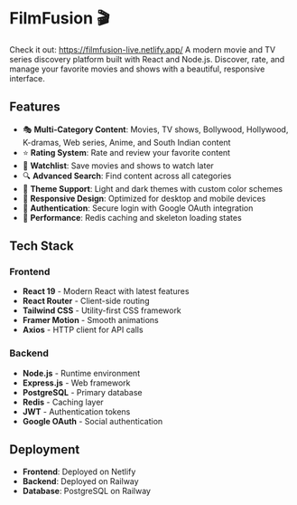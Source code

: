 # FilmFusion 🎬 
Check it out: https://filmfusion-live.netlify.app/
A modern movie and TV series discovery platform built with React and Node.js. Discover, rate, and manage your favorite movies and shows with a beautiful, responsive interface.

## Features

- 🎭 **Multi-Category Content**: Movies, TV shows, Bollywood, Hollywood, K-dramas, Web series, Anime, and South Indian content
- ⭐ **Rating System**: Rate and review your favorite content
- 📝 **Watchlist**: Save movies and shows to watch later
- 🔍 **Advanced Search**: Find content across all categories
- 🎨 **Theme Support**: Light and dark themes with custom color schemes
- 📱 **Responsive Design**: Optimized for desktop and mobile devices
- 🔐 **Authentication**: Secure login with Google OAuth integration
- 🚀 **Performance**: Redis caching and skeleton loading states

## Tech Stack

### Frontend
- **React 19** - Modern React with latest features
- **React Router** - Client-side routing
- **Tailwind CSS** - Utility-first CSS framework
- **Framer Motion** - Smooth animations
- **Axios** - HTTP client for API calls

### Backend
- **Node.js** - Runtime environment
- **Express.js** - Web framework
- **PostgreSQL** - Primary database
- **Redis** - Caching layer
- **JWT** - Authentication tokens
- **Google OAuth** - Social authentication

## Deployment

- **Frontend**: Deployed on Netlify
- **Backend**: Deployed on Railway
- **Database**: PostgreSQL on Railway
